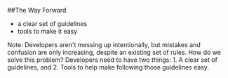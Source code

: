 ##The Way Forward
* a clear set of guidelines <!-- .element: class="fragment roll-in" -->
* tools to make it easy <!-- .element: class="fragment roll-in" -->

Note: Developers aren't messing up intentionally, but mistakes and confusion are only increasing, despite an existing set of rules. How do we solve this problem? Developers need to have two things: 1. A clear set of guidelines, and 2. Tools to help make following those guidelines easy.